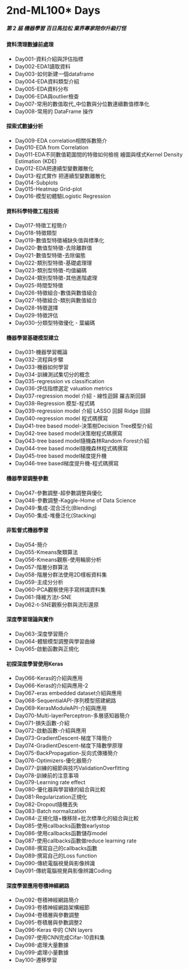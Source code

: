 # 2nd-ML100* Days
##### 第 2 屆 機器學習 百日馬拉松 業界專家陪你升級打怪

#### 資料清理數據前處理
* Day001-資料介紹與評估指標
* Day002-EDA1讀取資料
* Day003-如何新建一個dataframe
* Day004-EDA資料類型介紹
* Day005-EDA資料分布
* Day006-EDA與outlier檢查
* Day007-常用的數值取代_中位數與分位數連續數值標準化
* Day008-常用的 DataFrame 操作

#### 探索式數據分析
* Day009-EDA correlation相關係數簡介
* Day010-EDA from Correlation
* Day011-EDA不同數值範圍間的特徵如何檢視 繪圖與樣式Kernel Density Estimation (KDE)
* Day012-EDA把連續型變數離散化
* Day013-程式實作 把連續型變數離散化
* Day014-Subplots
* Day015-Heatmap Grid-plot
* Day016-模型初體驗Logistic Regression

#### 資料科學特徵工程技術
* Day017-特徵工程簡介
* Day018-特徵類型
* Day019-數值型特徵補缺失值與標準化
* Day020-數值型特徵-去除離群值
* Day021-數值型特徵-去除偏態
* Day022-類別型特徵-基礎處理理
* Day023-類別型特徵-均值編碼
* Day024-類別型特徵-其他進階處理
* Day025-時間型特徵
* Day026-特徵組合-數值與數值組合
* Day027-特徵組合-類別與數值組合
* Day028-特徵選擇
* Day029-特徵評估
* Day030-分類型特徵優化 - 葉編碼

#### 機器學習基礎模型建立
* Day031-機器學習概論
* Day032-流程與步驟
* Day033-機器如何學習
* Day034-訓練測試集切分的概念
* Day035-regression vs classification
* Day036-評估指標選定 valuation metrics
* Day037-regression model 介紹 - 線性迴歸 羅吉斯回歸
* Day038-Regression 模型-程式碼
* Day039-regression model 介紹 LASSO 回歸 Ridge 回歸
* Day040-regression model 程式碼撰寫
* Day041-tree based model-決策樹Decision Tree模型介紹
* Day042-tree based model決策樹程式碼撰寫
* Day043-tree based model隨機森林Random Forest介紹
* Day044-tree based model隨機森林程式碼撰寫
* Day045-tree based model梯度提升機
* Day046-tree based梯度提升機-程式碼撰寫

#### 機器學習調整參數
* Day047-參數調整-超參數調整與優化
* Day048-參數調整-Kaggle-Home of Data Science
* Day049-集成-混合泛化(Blending)
* Day050-集成-堆疊泛化(Stacking)

#### 非監督式機器學習
* Day054-簡介
* Day055-Kmeans聚類算法
* Day056-Kmeans觀察-使用輪廓分析
* Day057-階層分群算法
* Day058-階層分群法使用2D樣板資料集
* Day059-主成分分析
* Day060-PCA觀察使用手寫辨識資料集
* Day061-降維方法t-SNE
* Day062-t-SNE觀察分群與流形還原

#### 深度學習理論與實作
* Day063-深度學習簡介
* Day064-體驗模型調整與學習曲線
* Day065-啟動函數與正規化

#### 初探深度學習使用Keras
* Day066-Keras的介紹與應用
* Day066-Keras的介紹與應用-2
* Day067-eras embedded dataset介紹與應用
* Day068-SequentialAPI-序列模型搭建網路
* Day069-KerasModuleAPI-介紹與應用
* Day070-Multi-layerPerceptron-多層感知器簡介
* Day071-損失函數-介紹
* Day072-啟動函數-介紹與應⽤
* Day073-GradientDescent-梯度下降簡介
* Day074-GradientDescent-梯度下降數學原理
* Day075-BackPropagation-反向式傳播簡介
* Day076-Optimizers-優化器簡介
* Day077-訓練的細節與技巧ValidationOverfitting
* Day078-訓練前的注意事項
* Day079-Learning rate effect
* Day080-優化器與學習綠的組合與比較
* Day081-Regularization正規化
* Day082-Dropout隨機丟失
* Day083-Batch normalization
* Day084-正規化隨+機移除+批次標準化的組合與比較
* Day085-使用callbacks函數做earlystop
* Day086-使用callbacks函數儲存model
* Day087-使用callbacks函數做reduce learning rate
* Day088-撰寫自己的callbacks函數
* Day089-撰寫自己的Loss function
* Day090-傳統電腦視覺與影像辨識
* Day091-傳統電腦視覺與影像辨識Coding

#### 深度學習應用卷積神經網路
* Day092-卷積神經網路簡介
* Day093-卷積神經網路架構細節
* Day094-卷積層與參數調整
* Day095-卷積層與參數調整2
* Day096-Keras 中的 CNN layers
* Day097-使用CNN完成Cifar-10資料集
* Day098-處理大量數據
* Day099-處理小量數據
* Day100-遷移學習
